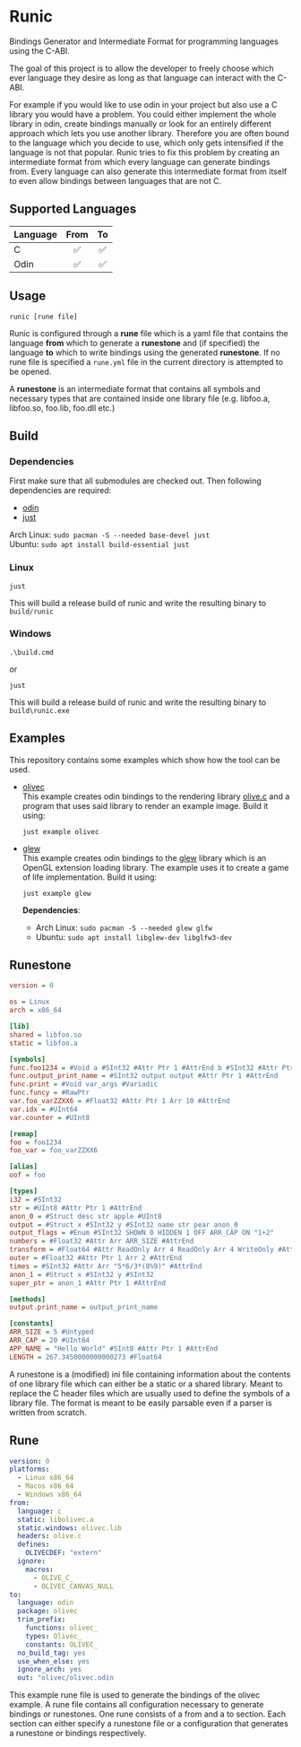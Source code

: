 # Runic

Bindings Generator and Intermediate Format for programming languages using the C-ABI.

The goal of this project is to allow the developer to freely choose which ever language they desire as long as that language can interact with the C-ABI.

For example if you would like to use odin in your project but also use a C library you would have a problem. You could either implement the whole library in odin, create bindings manually or look for an entirely different approach which lets you use another library. Therefore you are often bound to the language which you decide to use, which only gets intensified if the language is not that popular. Runic tries to fix this problem by creating an intermediate format from which every language can generate bindings from. Every language can also generate this intermediate format from itself to even allow bindings between languages that are not C.

## Supported Languages

| Language | From  |  To   |
| -------- | :---: | :---: |
| C        |   ✅   |   ✅   |
| Odin     |   ✅   |   ✅   |

## Usage

```console
runic [rune file]
```

Runic is configured through a **rune** file which is a yaml file that contains the language **from** which to generate a **runestone** and (if specified) the language **to** which to write bindings using the generated **runestone**. If no rune file is specified a `rune.yml` file in the current directory is attempted to be opened.

A **runestone** is an intermediate format that contains all symbols and necessary types that are contained inside one library file (e.g. libfoo.a, libfoo.so, foo.lib, foo.dll etc.)

## Build

### Dependencies

First make sure that all submodules are checked out. Then following dependencies are required:

+ [odin](https://odin-lang.org)
+ [just](https://just.systems/)

Arch Linux: `sudo pacman -S --needed base-devel just` <br>
Ubuntu: `sudo apt install build-essential just`

### Linux

```console
just
```

This will build a release build of runic and write the resulting binary to `build/runic`

### Windows

```console
.\build.cmd
```

or
```console
just
```

This will build a release build of runic and write the resulting binary to `build\runic.exe`

## Examples

This repository contains some examples which show how the tool can be used.

+ [olivec](examples/olivec) <br> This example creates odin bindings to the rendering library [olive.c](https://github.com/tsoding/olive.c) and a program that uses said library to render an example image. Build it using:
  ```console
  just example olivec
  ```

+ [glew](examples/glew) <br> This example creates odin bindings to the [glew](https://glew.sourceforge.net/) library which is an OpenGL extension loading library. The example uses it to create a game of life implementation. Build it using:
  ```console
  just example glew
  ```

  **Dependencies**:
  + Arch Linux: `sudo pacman -S --needed glew glfw`
  + Ubuntu: `sudo apt install libglew-dev libglfw3-dev`

## Runestone

```ini
version = 0

os = Linux
arch = x86_64

[lib]
shared = libfoo.so
static = libfoo.a

[symbols]
func.foo1234 = #Void a #SInt32 #Attr Ptr 1 #AttrEnd b #SInt32 #Attr Ptr 1 #AttrEnd
func.output_print_name = #SInt32 output output #Attr Ptr 1 #AttrEnd
func.print = #Void var_args #Variadic
func.funcy = #RawPtr
var.foo_varZZXX6 = #Float32 #Attr Ptr 1 Arr 10 #AttrEnd
var.idx = #UInt64
var.counter = #UInt8

[remap]
foo = foo1234
foo_var = foo_varZZXX6

[alias]
oof = foo

[types]
i32 = #SInt32
str = #UInt8 #Attr Ptr 1 #AttrEnd
anon_0 = #Struct desc str apple #UInt8
output = #Struct x #SInt32 y #SInt32 name str pear anon_0
output_flags = #Enum #SInt32 SHOWN 0 HIDDEN 1 OFF ARR_CAP ON "1+2"
numbers = #Float32 #Attr Arr ARR_SIZE #AttrEnd
transform = #Float64 #Attr ReadOnly Arr 4 ReadOnly Arr 4 WriteOnly #AttrEnd
outer = #Float32 #Attr Ptr 1 Arr 2 #AttrEnd
times = #SInt32 #Attr Arr "5*6/3*(8%9)" #AttrEnd
anon_1 = #Struct x #SInt32 y #SInt32
super_ptr = anon_1 #Attr Ptr 1 #AttrEnd

[methods]
output.print_name = output_print_name

[constants]
ARR_SIZE = 5 #Untyped
ARR_CAP = 20 #UInt64
APP_NAME = "Hello World" #SInt8 #Attr Ptr 1 #AttrEnd
LENGTH = 267.3450000000000273 #Float64
```

A runestone is a (modified) ini file containing information about the contents of one library file which can either be a static or a shared library. Meant to replace the C header files which are usually used to define the symbols of a library file. The format is meant to be easily parsable even if a parser is written from scratch.

## Rune

```yaml
version: 0
platforms:
  - Linux x86_64
  - Macos x86_64
  - Windows x86_64
from:
  language: c
  static: libolivec.a
  static.windows: olivec.lib
  headers: olive.c
  defines:
    OLIVECDEF: "extern"
  ignore:
    macros:
      - OLIVE_C_
      - OLIVEC_CANVAS_NULL
to:
  language: odin
  package: olivec
  trim_prefix:
    functions: olivec_
    types: Olivec_
    constants: OLIVEC_
  no_build_tag: yes
  use_when_else: yes
  ignore_arch: yes
  out: "olivec/olivec.odin
```

This example rune file is used to generate the bindings of the olivec example. A rune file contains all configuration necessary to generate bindings or runestones. One rune consists of a from and a to section. Each section can either specify a runestone file or a configuration that generates a runestone or bindings respectively.
